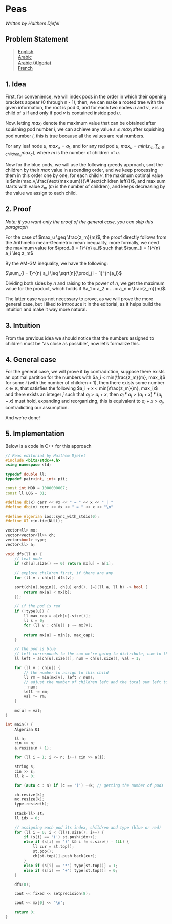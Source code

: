 # Peas

*Written by Haithem Djefel*

## Problem Statement

> [English](statements/peas_en.pdf)  
> [Arabic](statements/peas_ar.pdf)  
> [Arabic (Algeria)](statements/peas_dz.pdf)  
> [French](statements/peas_fr.pdf)  

## 1. Idea

First, for convenience, we will index pods in the order in which their opening brackets appear (0 through n - 1), then, we can make a rooted tree with the given information, the root is pod 0, and for each two nodes $u$ and $v$, $v$ is a child of $u$ if and only if pod $v$ is contained inside pod $u$.

Now, letting $max_i$ denote the maximum value that can be obtained after squishing pod number $i$, we can achieve any value $s \leq max_i$ after squishing pod number $i$, this is true because all the values are real numbers.

For any leaf node $u$, $max_u = a_1$, and for any red pod $u$, $max_u = min(z_m, \sum_{c \in children_u} max_c)$, where $m$ is the number of children of $u$.

Now for the blue pods, we will use the following greedy approach, sort the children by their $max$ value in ascending order, and we keep processing them in this order one by one, for each child $v$, the maximum optimal value is $min(max_v,\frac{\text{max sum}}{\# \text{children left}})$, and $\text{max sum}$ starts with value $z_m$ ($m$ is the number of children), and keeps decreasing by the value we assign to each child.


## 2. Proof

*Note: if you want only the proof of the general case, you can skip this paragraph*

For the case of $max_u \geq \frac{z_m}{m}$, the proof directly follows from the Arithmetic mean-Geometric mean inequality, more formally, we need the maximum value for $\prod_{i = 1}^{n} a_i$ such that $\sum_{i = 1}^{n} a_i \leq z_m$

By the AM-GM inequality, we have the following:

$\sum_{i = 1}^{n} a_i \leq \sqrt[n]{\prod_{i = 1}^{n}a_i}$

Dividing both sides by $n$ and raising to the power of $n$, we get the maximum value for the product, which holds if $a_1 = a_2 = … = a_n = \frac{z_m}{m}$.

The latter case was not necessary to prove, as we will prove the more general case, but I liked to introduce it in the editorial, as it helps build the intuition and make it way more natural.

## 3. Intuition

From the previous idea we should notice that the numbers assigned to children must be “as close as possible”, now let’s formalize this.

## 4. General case

For the general case, we will prove it by contradiction, suppose there exists an optimal partition for the numbers with $a_i < min(\frac{z_m}{m}, max_i)$ for some $i$ (with the number of children > 1), then there exists some number $x \in \mathbb{R}$, that satisfies the following $a_i + x < min(\frac{z_m}{m}, max_i)$ and there exists an integer $j$ such that $a_j > a_i + x$, then $a_i * a_j > (a_i + x) * (a_j - x)$ must hold, expanding and reorganizing, this is equivalent to $a_i + x > a_j$, contradicting our assumption.

And we're done!


## 5. Implementation

Below is a code in C++ for this approach

```cpp
// Peas editorial by Haithem Djefel
#include <bits/stdc++.h>
using namespace std;

typedef double ll;
typedef pair<int, int> pii;

const int MOD = 1000000007;
const ll LOG = 31;

#define db(x) cerr << #x << " = " << x << " | "
#define dbg(x) cerr << #x << " = " << x << "\n"

#define Algerian ios::sync_with_stdio(0);
#define OI cin.tie(NULL);

vector<ll> mx;
vector<vector<ll>> ch;
vector<bool> type;
vector<ll> a;

void dfs(ll u) {
    // leaf node
    if (ch[u].size() == 0) return mx[u] = a[1];
    
    // explore children first, if there are any
    for (ll v : ch[u]) dfs(v);
    
    sort(ch[u].begin(), ch[u].end(), [=](ll a, ll b) -> bool {
        return mx[a] < mx[b];
    });
    
    // if the pod is red
    if (!type[u]) {
        ll max_cap = a[ch[u].size()];
        ll s = 0;
        for (ll v : ch[u]) s += mx[v];
        
        return mx[u] = min(s, max_cap);
    }

    // the pod is blue
    // left corresponds to the sum we're going to distribute, num to the number of unprocessed children
    ll left = a[ch[u].size()], num = ch[u].size(), val = 1;

    for (ll v : ch[u]) {
        // the number to assign to this child
        ll rm = min(mx[v], left / num);
        // adjust the number of children left and the total sum left to distribute
        --num;
        left -= rm;
        val *= rm;
    }

    mx[u] = val;
}

int main() {
    Algerian OI

    ll n;
    cin >> n;
    a.resize(n + 1);

    for (ll i = 1; i <= n; i++) cin >> a[i];

    string s;
    cin >> s;
    ll k = 0;

    for (auto c : s) if (c == '(') ++k; // getting the number of pods

    ch.resize(k);
    mx.resize(k);
    type.resize(k);

    stack<ll> st;
    ll idx = 0;

    // assigning each pod its index, children and type (blue or red)
    for (ll i = 0; i < (ll)s.size(); i++) {
        if (s[i] == '(') st.push(idx++);
        else if (s[i] == ')' && i != s.size() - 1LL) {
            ll cur = st.top();
            st.pop();
            ch[st.top()].push_back(cur);
        }
        else if (s[i] == '*') type[st.top()] = 1;
        else if (s[i] == '+') type[st.top()] = 0;
    }

    dfs(0);

    cout << fixed << setprecision(8);

    cout << mx[0] << "\n";

    return 0;
}
```